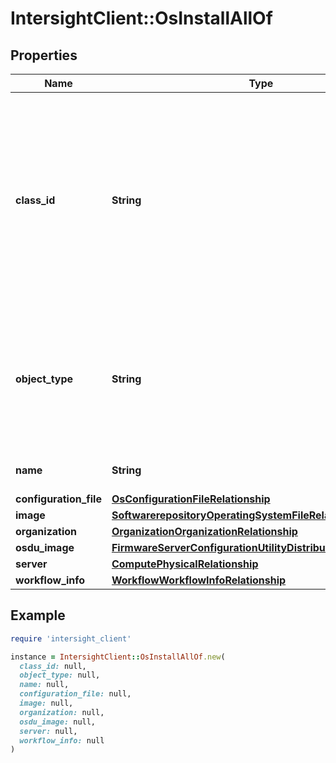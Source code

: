 # IntersightClient::OsInstallAllOf

## Properties

| Name | Type | Description | Notes |
| ---- | ---- | ----------- | ----- |
| **class_id** | **String** | The fully-qualified name of the instantiated, concrete type. This property is used as a discriminator to identify the type of the payload when marshaling and unmarshaling data. | [default to &#39;os.Install&#39;] |
| **object_type** | **String** | The fully-qualified name of the instantiated, concrete type. The value should be the same as the &#39;ClassId&#39; property. | [default to &#39;os.Install&#39;] |
| **name** | **String** | The name of the OS install configuration. | [optional] |
| **configuration_file** | [**OsConfigurationFileRelationship**](OsConfigurationFileRelationship.md) |  | [optional] |
| **image** | [**SoftwarerepositoryOperatingSystemFileRelationship**](SoftwarerepositoryOperatingSystemFileRelationship.md) |  | [optional] |
| **organization** | [**OrganizationOrganizationRelationship**](OrganizationOrganizationRelationship.md) |  | [optional] |
| **osdu_image** | [**FirmwareServerConfigurationUtilityDistributableRelationship**](FirmwareServerConfigurationUtilityDistributableRelationship.md) |  | [optional] |
| **server** | [**ComputePhysicalRelationship**](ComputePhysicalRelationship.md) |  | [optional] |
| **workflow_info** | [**WorkflowWorkflowInfoRelationship**](WorkflowWorkflowInfoRelationship.md) |  | [optional] |

## Example

```ruby
require 'intersight_client'

instance = IntersightClient::OsInstallAllOf.new(
  class_id: null,
  object_type: null,
  name: null,
  configuration_file: null,
  image: null,
  organization: null,
  osdu_image: null,
  server: null,
  workflow_info: null
)
```

